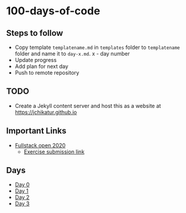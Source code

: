 # 100-days-of-code

## Steps to follow

* Copy template `templatename.md` in `templates` folder to `templatename` folder and name it to `day-x.md`. x - day number
* Update progress
* Add plan for next day
* Push to remote repository

## TODO
* Create a Jekyll content server and host this as a website at https://jchikatur.github.io

## Important Links

- [Fullstack open 2020](https://fullstackopen.com/en/part0/general_info)
  - [Exercise submission link](https://studies.cs.helsinki.fi/stats/courses/fullstackopen)

## Days
- [Day 0](daily_updates/day-0.md)
- [Day 1](daily_updates/day-1.md)
- [Day 2](daily_updates/day-2.md)
- [Day 3](daily_updated/day-3.md)